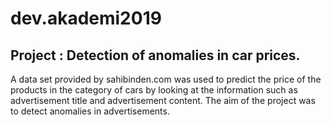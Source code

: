 # dev.akademi2019
## Project : Detection of anomalies in car prices. 
A data set provided by sahibinden.com was used to predict the price of the products in the category of cars by looking at the information such as advertisement title and advertisement content. The aim of the project was to detect anomalies in advertisements.

